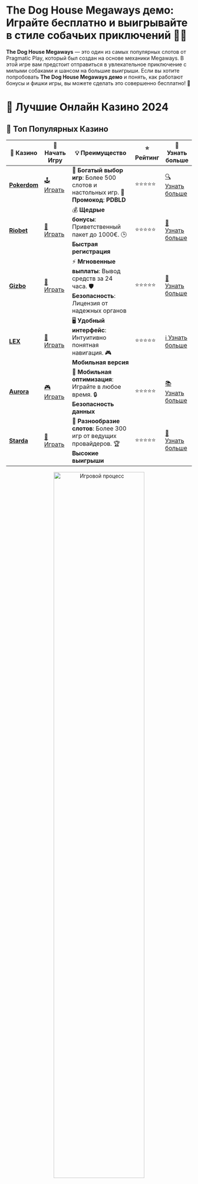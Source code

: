 # **The Dog House Megaways демо**: Играйте бесплатно и выигрывайте в стиле собачьих приключений 🐾🎰

**The Dog House Megaways** — это один из самых популярных слотов от Pragmatic Play, который был создан на основе механики Megaways. В этой игре вам предстоит отправиться в увлекательное приключение с милыми собаками и шансом на большие выигрыши. Если вы хотите попробовать **The Dog House Megaways демо** и понять, как работают бонусы и фишки игры, вы можете сделать это совершенно бесплатно! 🎉

# 🎰 Лучшие Онлайн Казино 2024

## 🌟 Топ Популярных Казино

| 🎲 **Казино** | 🔗 **Начать Игру** | 💡 **Преимущество** | ⭐ **Рейтинг** | 🔗 **Узнать больше** |
|--------------|---------------------|---------------------|----------------|----------------------|
| [**Pokerdom**](https://brandplay.link/4k77v2yx) | [🕹️ Играть](https://brandplay.link/4k77v2yx) | 🎉 **Богатый выбор игр**: Более 500 слотов и настольных игр. 🎁 **Промокод**: **PDBLD** | ⭐⭐⭐⭐⭐ | [🔍 Узнать больше](https://brandplay.link/4k77v2yx) |
| [**Riobet**](https://brandplay.link/7xBLTPyj) | [🎰 Играть](https://brandplay.link/7xBLTPyj) | 💰 **Щедрые бонусы**: Приветственный пакет до 1000€. 🕒 **Быстрая регистрация** | ⭐⭐⭐⭐⭐ | [📖 Узнать больше](https://brandplay.link/7xBLTPyj) |
| [**Gizbo**](https://brandplay.link/bprXw4YV) | [🎲 Играть](https://brandplay.link/bprXw4YV) | ⚡ **Мгновенные выплаты**: Вывод средств за 24 часа. 🛡️ **Безопасность**: Лицензия от надежных органов | ⭐⭐⭐⭐⭐ | [📝 Узнать больше](https://brandplay.link/bprXw4YV) |
| [**LEX**](https://brandplay.link/zW4hdDFV) | [🤑 Играть](https://brandplay.link/zW4hdDFV) | 🖥️ **Удобный интерфейс**: Интуитивно понятная навигация. 🎮 **Мобильная версия** | ⭐⭐⭐⭐⭐ | [ℹ️ Узнать больше](https://brandplay.link/zW4hdDFV) |
| [**Aurora**](https://10trafic-stat2.com/click/668546556bcc6313411604bd/6766/13032/subaccount) | [🎮 Играть](https://10trafic-stat2.com/click/668546556bcc6313411604bd/6766/13032/subaccount) | 📱 **Мобильная оптимизация**: Играйте в любое время. 🔒 **Безопасность данных** | ⭐⭐⭐⭐⭐ | [📚 Узнать больше](https://10trafic-stat2.com/click/668546556bcc6313411604bd/6766/13032/subaccount) |
| [**Starda**](https://brandplay.link/fB7xwRFL) | [🎯 Играть](https://brandplay.link/fB7xwRFL) | 🎰 **Разнообразие слотов**: Более 300 игр от ведущих провайдеров. 🏆 **Высокие выигрыши** | ⭐⭐⭐⭐⭐ | [🔎 Узнать больше](https://brandplay.link/fB7xwRFL) |

<div align="center">
    <img src="https://i.pinimg.com/originals/87/9e/b9/879eb9354dd0699582408b68f2e253b2.gif" alt="Игровой процесс" width="70%">
</div>

## 💎 Лучшие Бонусы и Акции

| 🎲 **Казино** | 🔗 **Начать Игру** | 💡 **Преимущество** | ⭐ **Рейтинг** | 🔗 **Узнать больше** |
|--------------|---------------------|---------------------|----------------|----------------------|
| [**Kometa**](https://brandplay.link/8ZymQJV8) | [🎰 Играть](https://brandplay.link/8ZymQJV8) | 🎁 **Эксклюзивные бонусы**: Регулярные акции и промо. 🔄 **Программы лояльности** | ⭐⭐⭐⭐☆ | [🔍 Узнать больше](https://brandplay.link/8ZymQJV8) |
| [**R7**](https://brandplay.link/bMd3Yjsw) | [🕹️ Играть](https://brandplay.link/bMd3Yjsw) | 🕒 **Круглосуточная поддержка**: Всегда на связи. 💸 **Высокие лимиты** | ⭐⭐⭐⭐☆ | [📖 Узнать больше](https://brandplay.link/bMd3Yjsw) |
| [**7K**](https://brandplay.link/BvQyFShp) | [🎲 Играть](https://brandplay.link/BvQyFShp) | 🌟 **Эксклюзивные бонусы**: Только для VIP игроков. 🎉 **Сезонные акции** | ⭐⭐⭐⭐☆ | [📝 Узнать больше](https://brandplay.link/BvQyFShp) |
| [**Kent**](https://brandplay.link/Fv2WP3js) | [🤑 Играть](https://brandplay.link/Fv2WP3js) | 📈 **Высокий RTP**: Более 98%. 💼 **Профессиональная поддержка** | ⭐⭐⭐⭐☆ | [ℹ️ Узнать больше](https://brandplay.link/Fv2WP3js) |
| [**1Xslots**](https://brandplay.link/hSB1khtr) | [🎮 Играть](https://brandplay.link/hSB1khtr) | 🎉 **Множество акций**: Еженедельные бонусы и турниры. 🛡️ **Безопасность** | ⭐⭐⭐⭐☆ | [📚 Узнать больше](https://brandplay.link/hSB1khtr) |
| [**Gama**](https://brandplay.link/j6NMKsDz) | [🎯 Играть](https://brandplay.link/j6NMKsDz) | 🔍 **Интуитивный интерфейс**: Легкость использования. 🏅 **Престижные турниры** | ⭐⭐⭐⭐☆ | [🔎 Узнать больше](https://brandplay.link/j6NMKsDz) |

<div align="center">
    <img src="https://i.pinimg.com/originals/87/9e/b9/879eb9354dd0699582408b68f2e253b2.gif" alt="Игровой процесс" width="70%">
</div>

## 🚀 Быстрые Выигрыши и Поддержка

| 🎲 **Казино** | 🔗 **Начать Игру** | 💡 **Преимущество** | ⭐ **Рейтинг** | 🔗 **Узнать больше** |
|--------------|---------------------|---------------------|----------------|----------------------|
| [**Onion**](https://brandplay.link/zBGRVpQ9) | [🎰 Играть](https://brandplay.link/zBGRVpQ9) | 🤑 **Низкие ставки**: Идеально для начинающих. 🔄 **Быстрые выводы** | ⭐⭐⭐⭐☆ | [🔍 Узнать больше](https://brandplay.link/zBGRVpQ9) |
| [**Чемпион**](https://temon-gter.cfd/go/lRq?p80412p304504pcc44t17455) | [🕹️ Играть](https://temon-gter.cfd/go/lRq?p80412p304504pcc44t17455) | 🏅 **Лояльная программа**: Награды за активность. 🎁 **Ежемесячные бонусы** | ⭐⭐⭐⭐☆ | [📖 Узнать больше](https://temon-gter.cfd/go/lRq?p80412p304504pcc44t17455) |
| [**Vavada**](https://vavadapartner.pro/?promo=ea5c9275-6854-4505-94fc-95ab18221945-linkb2) | [🎲 Играть](https://vavadapartner.pro/?promo=ea5c9275-6854-4505-94fc-95ab18221945-linkb2) | 🚀 **Быстрая регистрация**: Начните играть мгновенно. 🔐 **Безопасные транзакции** | ⭐⭐⭐⭐☆ | [📝 Узнать больше](https://vavadapartner.pro/?promo=ea5c9275-6854-4505-94fc-95ab18221945-linkb2) |
| [**Friends**](https://gofriends.kim/linkb2) | [🤑 Играть](https://gofriends.kim/linkb2) | 🤝 **Социальные игры**: Играйте с друзьями. 🌐 **Мультиплатформенность** | ⭐⭐⭐⭐☆ | [ℹ️ Узнать больше](https://gofriends.kim/linkb2) |
| [**1WIN**](https://brandplay.link/smXVpBbG) | [🎮 Играть](https://brandplay.link/smXVpBbG) | 🏆 **Спортивные ставки**: Широкий выбор видов спорта. 💵 **Высокие коэффициенты** | ⭐⭐⭐⭐☆ | [📚 Узнать больше](https://brandplay.link/smXVpBbG) |
| [**Drip**](https://drp-ircp01.com/c07e6a3db) | [🎯 Играть](https://drp-ircp01.com/c07e6a3db) | 🌐 **Инновационные игры**: Новейшие игровые технологии. 🛡️ **Высокая безопасность** | ⭐⭐⭐⭐☆ | [🔎 Узнать больше](https://drp-ircp01.com/c07e6a3db) |
| [**JoyCasino**](https://rpc30.call2me.pro/?/ru/registration?apkpop=0&partner=p24970p3291217pc98f) | [🎰 Играть](https://rpc30.call2me.pro/?/ru/registration?apkpop=0&partner=p24970p3291217pc98f) | 🎁 **Приятные бонусы**: Ежедневные акции и подарки. 🕹️ **Разнообразие игр** | ⭐⭐⭐⭐☆ | [🔍 Узнать больше](https://rpc30.call2me.pro/?/ru/registration?apkpop=0&partner=p24970p3291217pc98f) |

<div align="center">
    <img src="https://i.pinimg.com/originals/87/9e/b9/879eb9354dd0699582408b68f2e253b2.gif" alt="Игровой процесс" width="70%">
</div>
---

✨ **Выбирайте лучшее казино для себя и наслаждайтесь игрой! Удачи!** ✨
![The Dog House Megaways](https://i.pinimg.com/originals/a9/29/6e/a9296ea1cf6a7c20a985e593451f0323.png)

### Почему стоит играть в **The Dog House Megaways демо**? 🐶🎰

1. **Механика Megaways для огромных выигрышей**  
   **The Dog House Megaways** использует знаменитую механику Megaways, которая позволяет изменять количество символов на барабанах с каждым вращением. Это увеличивает количество возможных комбинаций и даёт вам шанс на крупные выплаты.

2. **Дикий символ и множители**  
   В игре есть дикий символ, который может заменить все остальные символы, кроме скаттера. Также Wild символы могут не только увеличить вашу выигрышную комбинацию, но и активировать множители, что повышает шанс на значительные выигрыши.

3. **Бонусные вращения с мультипликаторами**  
   При выпадении трёх и более символов Scatter запускаются бесплатные вращения с увеличенными множителями. Чем больше скаттеров, тем больше вращений и множителей, что делает этот бонус особенно привлекательным для любителей крупных выплат.

4. **Демо-режим для безопасной игры**  
   Прежде чем начать игру на реальные деньги, вы можете ознакомиться с игрой в демо-режиме. Это даст вам возможность испытать слот без риска и понять, как работают его функции и бонусы.

### Как играть в **The Dog House Megaways демо**? 🎮🐾

1. **Выбор казино с демо-версией**  
   Для начала игры в **The Dog House Megaways демо** выберите онлайн-казино, которое предлагает этот слот в бесплатном режиме. Множество платформ предоставляют возможность протестировать игру без необходимости вносить депозит.

2. **Запуск демо-версии**  
   После выбора демо-версии, просто начните вращать барабаны. В демо-режиме вы получите виртуальные кредиты, которые используете для ставок. Таким образом, вы сможете наслаждаться игрой и изучить её особенности без риска потерь.

3. **Использование бонусных функций**  
   Следите за появлением символов Wild и Scatter, чтобы активировать бонусные игры и бесплатные вращения. Эти функции могут значительно увеличить ваш выигрыш, особенно если удастся собрать множители.

### Преимущества **The Dog House Megaways** 🐕💰

1. **Великолепная графика и звуковое оформление**  
   **The Dog House Megaways** имеет яркую и красочную графику с милыми собаками, которые делают игру ещё более увлекательной. Звуковое оформление усиливает атмосферу, создавая ощущение настоящего приключения.

2. **Бонусы и бесплатные вращения**  
   В игре есть захватывающие бонусные функции, такие как бесплатные вращения и множители, которые могут привести к крупным выплатам.

3. **Механика Megaways**  
   Механика Megaways даёт игрокам огромные возможности для выигрыша, поскольку количество символов на барабанах изменяется с каждым вращением, увеличивая количество возможных выигрышных комбинаций.

4. **Демо-режим для безопасного знакомства с игрой**  
   **The Dog House Megaways демо** позволяет вам сыграть в слот без финансовых рисков, что идеально подходит для новичков или тех, кто хочет протестировать слот перед игрой на реальные деньги.

### Стратегии для игры в **The Dog House Megaways** 🎯

1. **Постепенно увеличивайте ставки**  
   Начинайте с небольших ставок, чтобы привыкнуть к механике игры. Когда почувствуете уверенность, можете постепенно увеличивать ставки для максимизации возможных выплат.

2. **Использование бонусных функций**  
   Следите за символами Wild и Scatter, чтобы активировать бесплатные вращения и бонусы. Эти функции значительно увеличат ваш шанс на крупный выигрыш.

3. **Внимание к варианту множителей**  
   Множители могут значительно повысить выплаты, особенно во время бесплатных вращений. Чем больше множителей, тем выше ваш шанс на крупный выигрыш.

### Заключение

**The Dog House Megaways** — это слот, который предлагает не только увлекательную тему и отличную графику, но и шанс на большие выигрыши с помощью механики Megaways и множителей. 🐶💰

Попробуйте демо-режим **The Dog House Megaways** и ознакомьтесь с его функциями и бонусами, прежде чем переходить к игре на реальные деньги. Это отличный способ получить опыт и насладиться игрой без риска! 🎉🎰
